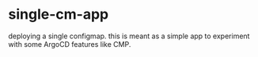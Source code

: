 # single-cm-app
deploying a single configmap. this is meant as a simple app to experiment with some ArgoCD features like CMP.  